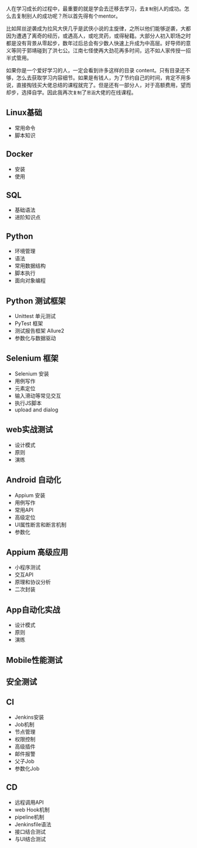 

人在学习成长的过程中，最重要的就是学会去迁移去学习，去`复制`别人的成功。怎么去复制别人的成功呢？所以首先得有个mentor。

比如屌丝逆袭成为拉风大侠几乎是武侠小说的主旋律，之所以他们能够逆袭，大都因为遭遇了离奇的经历，或遇高人，或吃灵药，或得秘籍。大部分人初入职场之时都是没有背景从零起步，数年过后总会有少数人快速上升成为中高层。好导师的意义等同于郭靖碰到了洪七公。江南七怪使再大劲花再多时间，远不如人家传授一招半式管用。


如果你是一个爱好学习的人，一定会看到许多这样的目录 content。只有目录还不够，怎么去获取学习内容细节。如果是有钱人，为了节约自己的时间，肯定不用多说，直接掏钱买大佬总结的课程就完了。但是还有一部分人，对于高额费用，望而却步，选择自学。因此我再次`复制`了`思涵`大佬的在线课程。

##  Linux基础
- 常用命令
- 脚本知识

## Docker
- 安装
- 使用

## SQL
- 基础语法
- 进阶知识点

## Python
- 环境管理
- 语法
- 常用数据结构
- 脚本执行
- 面向对象编程

## Python 测试框架
- Unittest 单元测试
- PyTest 框架
- 测试报告框架 Allure2
- 参数化与数据驱动

## Selenium 框架
- Selenium 安装
- 用例写作
- 元素定位
- 输入滑动等常见交互
- 执行JS脚本
- upload and dialog

## web实战测试
- 设计模式
- 原则
- 演练


## Android 自动化
- Appium 安装
- 用例写作
- 常用API
- 高级定位
- UI属性断言和断言机制
- 参数化

## Appium 高级应用
- 小程序测试
- 交互API
- 原理和协议分析
- 二次封装

## App自动化实战
- 设计模式
- 原则
- 演练


## Mobile性能测试

## 安全测试

## CI
- Jenkins安装
- Job机制
- 节点管理
- 权限控制
- 高级插件
- 邮件报警
- 父子Job
- 参数化Job

## CD
- 远程调用API
- web Hook机制
- pipeline机制
- Jenkinsfile语法
- 接口结合测试
- 与UI结合测试


